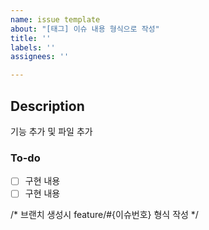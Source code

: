 ```yaml
---
name: issue template
about: "[태그] 이슈 내용 형식으로 작성"
title: ''
labels: ''
assignees: ''

---
```


## Description
기능 추가 및 파일 추가
### To-do
 - [ ] 구현 내용
 - [ ] 구현 내용

/* 브랜치 생성시 feature/#{이슈번호} 형식 작성 */
